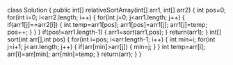 class Solution {
    public int[] relativeSortArray(int[] arr1, int[] arr2) {
        int pos=0;
        for(int i=0; i<arr2.length; i++)
        {
            for(int j=0; j<arr1.length; j++)
            {
                if(arr1[j]==arr2[i])
                {
                    int temp=arr1[pos];
                    arr1[pos]=arr1[j];
                    arr1[j]=temp;
                    pos++;
                }
            }
        }
        if(pos!=arr1.length-1)
        {
            arr1=sort(arr1,pos);
        }
        return(arr1);
    }
    int[] sort(int arr[],int pos)
    {
        for(int i=pos; i<arr.length-1; i++)
        {
            int min=i;
            for(int j=i+1; j<arr.length; j++)
            {
                if(arr[min]>arr[j])
                {
                    min=j;
                }
            }
            int temp=arr[i];
            arr[i]=arr[min];
            arr[min]=temp;
        }
        return(arr);
    }
}
